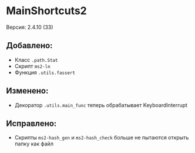 # MainShortcuts2
Версия: 2.4.10 (33)
## Добавлено:
- Класс `.path.Stat`
- Скрипт `ms2-ln`
- Функция `.utils.fassert`
## Изменено:
- Декоратор `.utils.main_func` теперь обрабатывает KeyboardInterrupt
## Исправлено:
- Скрипты `ms2-hash_gen` и `ms2-hash_check` больше не пытаются открыть папку как файл